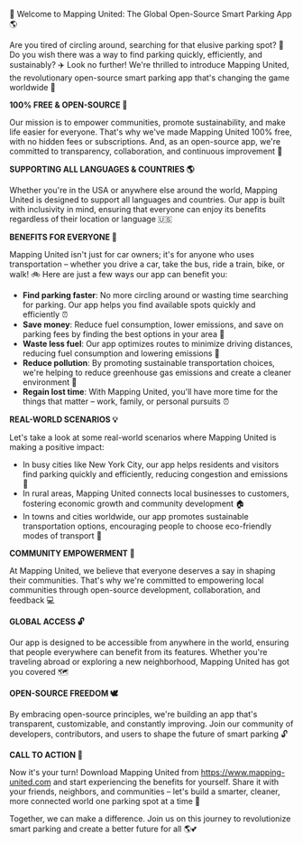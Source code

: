 🚀 Welcome to Mapping United: The Global Open-Source Smart Parking App 🌎

Are you tired of circling around, searching for that elusive parking spot? 🤯 Do you wish there was a way to find parking quickly, efficiently, and sustainably? ✈️ Look no further! We're thrilled to introduce Mapping United, the revolutionary open-source smart parking app that's changing the game worldwide 🌟

**100% FREE & OPEN-SOURCE 💸**

Our mission is to empower communities, promote sustainability, and make life easier for everyone. That's why we've made Mapping United 100% free, with no hidden fees or subscriptions. And, as an open-source app, we're committed to transparency, collaboration, and continuous improvement 🤝

**SUPPORTING ALL LANGUAGES & COUNTRIES 🌎**

Whether you're in the USA or anywhere else around the world, Mapping United is designed to support all languages and countries. Our app is built with inclusivity in mind, ensuring that everyone can enjoy its benefits regardless of their location or language 🇺🇸

**BENEFITS FOR EVERYONE 🌈**

Mapping United isn't just for car owners; it's for anyone who uses transportation – whether you drive a car, take the bus, ride a train, bike, or walk! 🚲 Here are just a few ways our app can benefit you:

* **Find parking faster**: No more circling around or wasting time searching for parking. Our app helps you find available spots quickly and efficiently ⏰
* **Save money**: Reduce fuel consumption, lower emissions, and save on parking fees by finding the best options in your area 💸
* **Waste less fuel**: Our app optimizes routes to minimize driving distances, reducing fuel consumption and lowering emissions 🚗
* **Reduce pollution**: By promoting sustainable transportation choices, we're helping to reduce greenhouse gas emissions and create a cleaner environment 🌿
* **Regain lost time**: With Mapping United, you'll have more time for the things that matter – work, family, or personal pursuits ⏰

**REAL-WORLD SCENARIOS 💡**

Let's take a look at some real-world scenarios where Mapping United is making a positive impact:

* In busy cities like New York City, our app helps residents and visitors find parking quickly and efficiently, reducing congestion and emissions 🗽️
* In rural areas, Mapping United connects local businesses to customers, fostering economic growth and community development 🏠
* In towns and cities worldwide, our app promotes sustainable transportation options, encouraging people to choose eco-friendly modes of transport 🚌

**COMMUNITY EMPOWERMENT 💪**

At Mapping United, we believe that everyone deserves a say in shaping their communities. That's why we're committed to empowering local communities through open-source development, collaboration, and feedback 💻

**GLOBAL ACCESS 🔓**

Our app is designed to be accessible from anywhere in the world, ensuring that people everywhere can benefit from its features. Whether you're traveling abroad or exploring a new neighborhood, Mapping United has got you covered 🗺️

**OPEN-SOURCE FREEDOM 🕊️**

By embracing open-source principles, we're building an app that's transparent, customizable, and constantly improving. Join our community of developers, contributors, and users to shape the future of smart parking 🔓

**CALL TO ACTION 🎉**

Now it's your turn! Download Mapping United from https://www.mapping-united.com and start experiencing the benefits for yourself. Share it with your friends, neighbors, and communities – let's build a smarter, cleaner, more connected world one parking spot at a time 🌟

Together, we can make a difference. Join us on this journey to revolutionize smart parking and create a better future for all 🌎💕